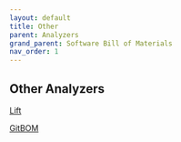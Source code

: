```yaml
---
layout: default
title: Other
parent: Analyzers
grand_parent: Software Bill of Materials
nav_order: 1
---
```

## Other Analyzers


[Lift]()

[GitBOM]()
